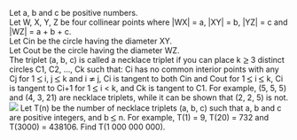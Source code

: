   Let a, b and c be positive numbers.<br/>  Let W, X, Y, Z be four collinear points where |WX| = a, |XY| = b, |YZ| = c and |WZ| = a + b + c.<br/>  Let Cin be the circle having the diameter XY.<br/>  Let Cout be the circle having the diameter WZ.<br/>        The triplet (a, b, c) is called a necklace triplet if you can place k <img src='images/symbol_ge.gif' width='10' height='12' alt='&ge;' border='0' style='vertical-align:middle;' /> 3 distinct circles C1, C2, ..., Ck such that:    Ci has no common interior points with any Cj for 1 <img src='images/symbol_le.gif' width='10' height='12' alt='&le;' border='0' style='vertical-align:middle;' /> i, j <img src='images/symbol_le.gif' width='10' height='12' alt='&le;' border='0' style='vertical-align:middle;' /> k and i <img src='images/symbol_ne.gif' width='11' height='10' alt='&ne;' border='0' style='vertical-align:middle;' /> j,  Ci is tangent to both Cin and Cout for 1 <img src='images/symbol_le.gif' width='10' height='12' alt='&le;' border='0' style='vertical-align:middle;' /> i <img src='images/symbol_le.gif' width='10' height='12' alt='&le;' border='0' style='vertical-align:middle;' /> k,  Ci is tangent to Ci+1 for 1 <img src='images/symbol_le.gif' width='10' height='12' alt='&le;' border='0' style='vertical-align:middle;' /> i < k, and  Ck is tangent to C1.        For example, (5, 5, 5) and (4, 3, 21) are necklace triplets, while it can be shown that (2, 2, 5) is not.    <img src=project/images/p428_necklace.png>      Let T(n) be the number of necklace triplets (a, b, c) such that a, b and c are positive integers, and b <img src='images/symbol_le.gif' width='10' height='12' alt='&le;' border='0' style='vertical-align:middle;' /> n.  For example, T(1)&nbsp;=&nbsp;9, T(20)&nbsp;=&nbsp;732 and T(3000)&nbsp;=&nbsp;438106.      Find T(1&nbsp;000&nbsp;000&nbsp;000).    